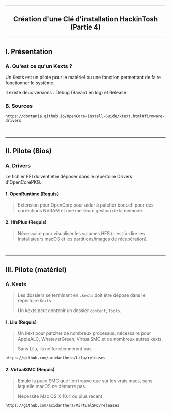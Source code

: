------------------------------------------------------------------------------------------------------------------------------
## <p align='center'> Création d'une Clé d'installation HackinTosh (Partie 4) </p>

------------------------------------------------------------------------------------------------------------------------------
## I. Présentation
### A. Qu'est ce qu'un Kexts ?
Un Kexts est un pilote pour le matériel ou une fonction permettant de faire fonctionner le système.

Il existe deux versions : Debug (Bavard en log) et Release 

### B. Sources
```
https://dortania.github.io/OpenCore-Install-Guide/ktext.html#firmware-drivers
```

<br />

------------------------------------------------------------------------------------------------------------------------------
## II. Pilote (Bios)
### A. Drivers
Le fichier EFI doivent être déposer dans le répertoire Drivers d'OpenCorePKG.

#### 1. OpenRuntime (Requis)
> Extension pour OpenCore pour aider à patcher boot.efi pour des corrections NVRAM et une meilleure gestion de la mémoire.

#### 2. HfsPlus (Requis)
> Nécessaire pour visualiser les volumes HFS (c'est-à-dire les installateurs macOS et les partitions/images de récupération).

<br />

------------------------------------------------------------------------------------------------------------------------------
## III. Pilote (matériel)
### A. Kexts
> Les dossiers se terminant en `.kexts` doit être dépose dans le répertoire `Kexts`.
>
> Un kexts peut contenir un dossier `content`, `Tools`.

#### 1. Lilu (Requis)
> Un kext pour patcher de nombreux processus, nécessaire pour AppleALC, WhateverGreen, VirtualSMC et de nombreux autres kexts.
>
> Sans Lilu, ils ne fonctionneront pas.
```
https://github.com/acidanthera/Lilu/releases
```

#### 2. VirtualSMC (Requis)
> Emule la puce SMC que l'on trouve que sur les vrais macs, sans laquelle macOS ne démarre pas. 
>
> Nécessite Mac OS X 10.4 ou plus récent
```
https://github.com/acidanthera/VirtualSMC/releases
```
